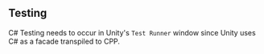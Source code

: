 ## Testing
C# Testing needs to occur in Unity's `Test Runner` window since Unity uses C# as a facade transpiled to CPP. 
